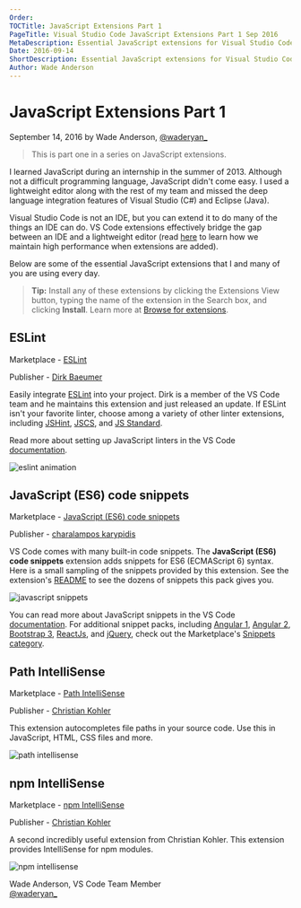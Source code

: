 ```yaml
---
Order:
TOCTitle: JavaScript Extensions Part 1
PageTitle: Visual Studio Code JavaScript Extensions Part 1 Sep 2016
MetaDescription: Essential JavaScript extensions for Visual Studio Code.
Date: 2016-09-14
ShortDescription: Essential JavaScript extensions for Visual Studio Code.
Author: Wade Anderson
---
```


# JavaScript Extensions Part 1

September 14, 2016 by Wade Anderson,
[@waderyan\_](https://twitter.com/waderyan_)

> This is part one in a series on JavaScript extensions.

I learned JavaScript during an internship in the summer of 2013. Although not a
difficult programming language, JavaScript didn't come easy. I used a
lightweight editor along with the rest of my team and missed the deep language
integration features of Visual Studio (C#) and Eclipse (Java).

Visual Studio Code is not an IDE, but you can extend it to do many of the things
an IDE can do. VS Code extensions effectively bridge the gap between an IDE and
a lightweight editor (read
[here](/docs/extensionAPI/patterns-and-principles.md#core-concepts) to learn how
we maintain high performance when extensions are added).

Below are some of the essential JavaScript extensions that I and many of you are
using every day.

> **Tip:** Install any of these extensions by clicking the Extensions View
> button, typing the name of the extension in the Search box, and clicking
> **Install**. Learn more at
> [Browse for extensions](/docs/editor/extension-marketplace.md#browse-for-extensions).

## ESLint

Marketplace -
[ESLint](https://marketplace.visualstudio.com/items?itemName=dbaeumer.vscode-eslint)

Publisher -
[Dirk Baeumer](https://marketplace.visualstudio.com/search?term=publisher%3A%22Dirk%20Baeumer%22&target=VSCode)

Easily integrate [ESLint](https://eslint.org/) into your project. Dirk is a
member of the VS Code team and he maintains this extension and just released an
update. If ESLint isn't your favorite linter, choose among a variety of other
linter extensions, including
[JSHint](https://marketplace.visualstudio.com/items?itemName=dbaeumer.jshint),
[JSCS](https://marketplace.visualstudio.com/items?itemName=ms-vscode.jscs), and
[JS Standard](https://marketplace.visualstudio.com/items?itemName=shinnn.standard).

Read more about setting up JavaScript linters in the VS Code
[documentation](/docs/languages/javascript.md#linters).

![eslint animation](eslint.gif)

## JavaScript (ES6) code snippets

Marketplace -
[JavaScript (ES6) code snippets](https://marketplace.visualstudio.com/items?itemName=xabikos.JavaScriptSnippets)

Publisher -
[charalampos karypidis](https://marketplace.visualstudio.com/search?term=publisher%3A%22charalampos%20karypidis%22&target=VSCode)

VS Code comes with many built-in code snippets. The **JavaScript (ES6) code
snippets** extension adds snippets for ES6 (ECMAScript 6) syntax. Here is a
small sampling of the snippets provided by this extension. See the extension's
[README](https://marketplace.visualstudio.com/items?itemName=xabikos.JavaScriptSnippets)
to see the dozens of snippets this pack gives you.

![javascript snippets](javascript_snippets.png)

You can read more about JavaScript snippets in the VS Code
[documentation](/docs/languages/javascript.md#snippets). For additional snippet
packs, including
[Angular 1](https://marketplace.visualstudio.com/items?itemName=johnpapa.Angular1),
[Angular 2](https://marketplace.visualstudio.com/items?itemName=johnpapa.Angular2),
[Bootstrap 3](https://marketplace.visualstudio.com/items?itemName=wcwhitehead.bootstrap-3-snippets),
[ReactJs](https://marketplace.visualstudio.com/items?itemName=xabikos.ReactSnippets),
and
[jQuery](https://marketplace.visualstudio.com/items?itemName=donjayamanne.jquerysnippets),
check out the Marketplace's
[Snippets category](https://marketplace.visualstudio.com/vscode/Snippets?sortBy=Downloads).

## Path IntelliSense

Marketplace -
[Path IntelliSense](https://marketplace.visualstudio.com/items?itemName=christian-kohler.path-intellisense)

Publisher -
[Christian Kohler](https://marketplace.visualstudio.com/search?term=publisher%3A%22Christian%20Kohler%22&target=VSCode)

This extension autocompletes file paths in your source code. Use this in
JavaScript, HTML, CSS files and more.

![path intellisense](path_intellisense.gif)

## npm IntelliSense

Marketplace -
[npm IntelliSense](https://marketplace.visualstudio.com/items?itemName=christian-kohler.npm-intellisense)

Publisher -
[Christian Kohler](https://marketplace.visualstudio.com/search?term=publisher%3A%22Christian%20Kohler%22&target=VSCode)

A second incredibly useful extension from Christian Kohler. This extension
provides IntelliSense for npm modules.

![npm intellisense](npm_intellisense.gif)

Wade Anderson, VS Code Team Member <br>
[@waderyan\_](https://twitter.com/waderyan_)
